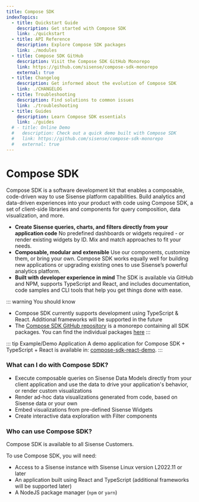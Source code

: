 ```yaml
---
title: Compose SDK
indexTopics:
  - title: Quickstart Guide
    description: Get started with Compose SDK
    link: ./quickstart
  - title: API Reference
    description: Explore Compose SDK packages
    link: ./modules
  - title: Compose SDK GitHub
    description: Visit the Compose SDK GitHub Monorepo
    link: https://github.com/sisense/compose-sdk-monorepo
    external: true
  - title: Changelog
    description: Get informed about the evolution of Compose SDK
    link: ./CHANGELOG
  - title: Troubleshooting
    description: Find solutions to common issues
    link: ./troubleshooting
  - title: Guides
    description: Learn Compose SDK essentials
    link: ./guides
  # - title: Online Demo
  #   description: Check out a quick demo built with Compose SDK
  #   link: https://github.com/sisense/compose-sdk-monorepo
  #   external: true
---
```


# Compose SDK

Compose SDK is a software development kit that enables a composable, code-driven way to use Sisense platform capabilities. Build analytics and data-driven experiences into your product with code using Compose SDK, a set of client-side libraries and components for query composition, data visualization, and more.

 - **Create Sisense queries, charts, and filters directly from your application code**
 No predefined dashboards or widgets required - or render existing widgets by ID. Mix and match approaches to fit your needs.
 - **Composable, modular and extensible**
 Use our components, customize them, or bring your own. Compose SDK works equally well for building new applications or upgrading existing ones to use Sisense’s powerful analytics platform.
 - **Built with developer experience in mind**
 The SDK is available via GitHub and NPM, supports TypeScript and React, and includes documentation, code samples and CLI tools that help you get things done with ease.

::: warning You should know
 - Compose SDK currently supports development using TypeScript & React. Additional frameworks will be supported in the future
 - The [Compose SDK GitHub repository](https://github.com/sisense/compose-sdk-monorepo) is a monorepo containing all SDK packages. You can find the individual packages [here](https://www.npmjs.com/search?q=%40sisense)
:::

<SectionIndex />

::: tip Example/Demo Application
A demo application for Compose SDK + TypeScript + React is available in: [compose-sdk-react-demo](https://github.com/sisense/compose-sdk-react-demo).
:::

### What can I do with Compose SDK?

 - Execute composable queries on Sisense Data Models directly from your client application and use the data to drive your application's behavior, or render custom visualizations
 - Render ad-hoc data visualizations generated from code, based on Sisense data or your own
 - Embed visualizations from pre-defined Sisense Widgets
 - Create interactive data exploration with Filter components

### Who can use Compose SDK?

Compose SDK is available to all Sisense Customers.

To use Compose SDK, you will need:

 - Access to a Sisense instance with Sisense Linux version L2022.11 or later
 - An application built using React and TypeScript (additional frameworks will be supported later)
 - A NodeJS package manager (`npm` or `yarn`)
